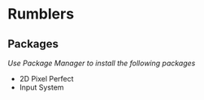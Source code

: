  # Rumblers

## Packages
_Use Package Manager to install the following packages_

* 2D Pixel Perfect
* Input System
